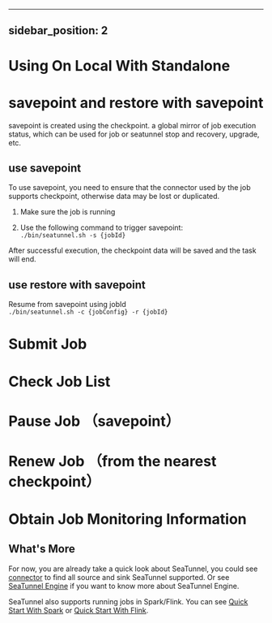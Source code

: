 ---

sidebar_position: 2
-------------------

# Using On Local With Standalone

# savepoint and restore with savepoint

savepoint is created using the checkpoint. a global mirror of job execution status, which can be used for job or seatunnel stop and recovery, upgrade, etc.

## use savepoint

To use savepoint, you need to ensure that the connector used by the job supports checkpoint, otherwise data may be lost or duplicated.

1. Make sure the job is running

2. Use the following command to trigger savepoint:  
   ```./bin/seatunnel.sh -s {jobId}```

After successful execution, the checkpoint data will be saved and the task will end.

## use restore with savepoint

Resume from savepoint using jobId  
```./bin/seatunnel.sh -c {jobConfig} -r {jobId}```


# Submit Job


# Check Job List

# Pause Job （savepoint）

# Renew Job （from the nearest checkpoint）

# Obtain Job Monitoring Information


## What's More

For now, you are already take a quick look about SeaTunnel, you could see [connector](../../connector-v2/source/FakeSource.md) to find all
source and sink SeaTunnel supported. Or see [SeaTunnel Engine](../../seatunnel-engine/about.md) if you want to know more about SeaTunnel Engine.

SeaTunnel also supports running jobs in Spark/Flink. You can see [Quick Start With Spark](quick-start-spark.md) or [Quick Start With Flink](quick-start-flink.md).
